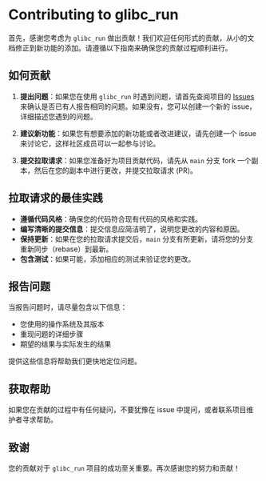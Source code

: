# Contributing to glibc_run

首先，感谢您考虑为 `glibc_run` 做出贡献！我们欢迎任何形式的贡献，从小的文档修正到新功能的添加。请遵循以下指南来确保您的贡献过程顺利进行。

## 如何贡献

1. **提出问题**：如果您在使用 `glibc_run` 时遇到问题，请首先查阅项目的 [Issues](https://github.com/p0ise/glibc_run/issues) 来确认是否已有人报告相同的问题。如果没有，您可以创建一个新的 issue，详细描述您遇到的问题。

2. **建议新功能**：如果您有想要添加的新功能或者改进建议，请先创建一个 issue 来讨论它，这样社区成员可以一起参与讨论。

3. **提交拉取请求**：如果您准备好为项目贡献代码，请先从 `main` 分支 fork 一个副本，然后在您的副本中进行更改，并提交拉取请求 (PR)。

## 拉取请求的最佳实践

- **遵循代码风格**：确保您的代码符合现有代码的风格和实践。
- **编写清晰的提交信息**：提交信息应简洁明了，说明您更改的内容和原因。
- **保持更新**：如果在您的拉取请求提交后，`main` 分支有所更新，请将您的分支重新同步（rebase）到最新。
- **包含测试**：如果可能，添加相应的测试来验证您的更改。

## 报告问题

当报告问题时，请尽量包含以下信息：

- 您使用的操作系统及其版本
- 重现问题的详细步骤
- 期望的结果与实际发生的结果

提供这些信息将帮助我们更快地定位问题。

## 获取帮助

如果您在贡献的过程中有任何疑问，不要犹豫在 issue 中提问，或者联系项目维护者寻求帮助。

## 致谢

您的贡献对于 `glibc_run` 项目的成功至关重要。再次感谢您的努力和贡献！